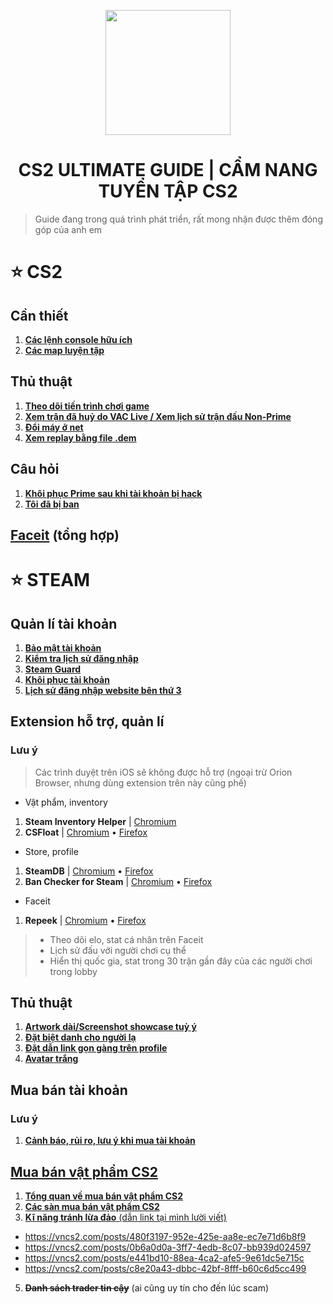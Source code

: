 <p align="center"><img width="200px" height="auto" src="https://raw.githubusercontent.com/tori2105/iOS-App-Scripts/refs/heads/main/resources/bongo.png"></p>
<h1 align="center">CS2 ULTIMATE GUIDE | CẨM NANG TUYỂN TẬP CS2</h1>

> Guide đang trong quá trình phát triển, rất mong nhận được thêm đóng góp của anh em

# ⭐ CS2
## Cần thiết
1.   <a href="https://github.com/tori2105/CS2-Ultimate-Guide/blob/main/CS/Console.md">**Các lệnh console hữu ích**</a>
2.   <a href="https://github.com/tori2105/CS2-Ultimate-Guide/blob/main/CS/TrainingMap.md">**Các map luyện tập**</a>
## Thủ thuật
1.   <a href="https://github.com/tori2105/CS2-Ultimate-Guide/blob/main/CS/Stat.md">**Theo dõi tiến trình chơi game**
2.   <a href="https://github.com/tori2105/CS2-Ultimate-Guide/blob/main/CS/VACLiveMatch.md">**Xem trận đã huỷ do VAC Live / Xem lịch sử trận đấu Non-Prime**</a>
3.   <a href="https://github.com/tori2105/CS2-Ultimate-Guide/blob/main/CS/DoiMay.md">**Đổi máy ở net**</a>
4.   <a href="https://github.com/tori2105/CS2-Ultimate-Guide/blob/main/CS/CustomDEM.md">**Xem replay bằng file .dem**</a>
## Câu hỏi
1.  <a href="https://github.com/tori2105/CS2-Ultimate-Guide/blob/main/CS/Prime.md">**Khôi phục Prime sau khi tài khoản bị hack**
2.  <a href="https://github.com/tori2105/CS2-Ultimate-Guide/blob/main/CS/Banned.md">**Tôi đã bị ban**
## [Faceit](https://github.com/tori2105/CS2-Ultimate-Guide/blob/main/CS/FaceitSum.md) (tổng hợp)
# ⭐ STEAM
## Quản lí tài khoản
1.   <a href="https://github.com/tori2105/CS2-Ultimate-Guide/blob/main/STEAM/AccountSecure.md">**Bảo mật tài khoản**
2.   <a href="https://help.steampowered.com/en/accountdata/SteamLoginHistory">**Kiểm tra lịch sử đăng nhập**</a>
3.   <a href="https://help.steampowered.com/vi/faqs/view/6891-E071-C9D9-0134">**Steam Guard**</a>
4.   <a href="https://github.com/tori2105/CS2-Ultimate-Guide/tree/main/STEAM/Recovery.md">**Khôi phục tài khoản**</a>
5.   <a href="https://help.steampowered.com/en/accountdata/ThirdPartyLogins">**Lịch sử đăng nhập website bên thứ 3**</a>
## Extension hỗ trợ, quản lí
### Lưu ý
> Các trình duyệt trên iOS sẽ không được hỗ trợ (ngoại trừ Orion Browser, nhưng dùng extension trên này cũng phế)
- Vật phẩm, inventory
1.   **Steam Inventory Helper** | <a href="https://chromewebstore.google.com/detail/steam-inventory-helper/cmeakgjggjdlcpncigglobpjbkabhmjl">Chromium</a>
2.   **CSFloat** | <a href="https://chromewebstore.google.com/detail/csfloat-market-checker/jjicbefpemnphinccgikpdaagjebbnhg">Chromium</a> • <a href="https://addons.mozilla.org/en-US/firefox/addon/csgofloat/">Firefox</a>
- Store, profile
1.   **SteamDB** | <a href="https://chromewebstore.google.com/detail/steamdb/kdbmhfkmnlmbkgbabkdealhhbfhlmmon">Chromium</a> • <a href="https://addons.mozilla.org/en-US/firefox/addon/steam-database/">Firefox</a>
2.   **Ban Checker for Steam** | <a href="https://chromewebstore.google.com/detail/ban-checker-for-steam/canbadmphamemnmdfngmcabnjmjgaiki">Chromium</a> • <a href="https://addons.mozilla.org/en-US/firefox/addon/ban-checker/">Firefox</a>
- Faceit
1.   **Repeek** | <a href="https://chrome.google.com/webstore/detail/repeek/mokknliiomknodkdmpcellamkopbdmao">Chromium</a> • <a href="https://addons.mozilla.org/en-US/firefox/addon/repeek/">Firefox</a>
> - Theo dõi elo, stat cá nhân trên Faceit
> - Lịch sử đấu với người chơi cụ thể
> - Hiển thị quốc gia, stat trong 30 trận gần đây của các người chơi trong lobby

## Thủ thuật
1.   <a href="https://github.com/tori2105/CS2-Ultimate-Guide/blob/main/STEAM/Artwork.md">**Artwork dài/Screenshot showcase tuỳ ý**</a>
2.   <a href="https://github.com/tori2105/CS2-Ultimate-Guide/blob/main/STEAM/Alias.md">**Đặt biệt danh cho người lạ**</a>
3.   <a href="https://github.com/tori2105/CS2-Ultimate-Guide/blob/main/STEAM/Shortlink.md">**Đặt dẫn link gọn gàng trên profile**</a>
4.   <a href="https://github.com/tori2105/CS2-Ultimate-Guide/blob/main/STEAM/InviAvatar.md">**Avatar trắng**</a>
## Mua bán tài khoản
### Lưu ý
1.   <a href="https://github.com/tori2105/CS2-Ultimate-Guide/blob/main/STEAM/AccountTrans.md">**Cảnh báo, rủi ro, lưu ý khi mua tài khoản**
## Mua bán vật phẩm CS2
1.   <a href="https://github.com/tori2105/CS2-Ultimate-Guide/blob/main/STEAM/SkinTradeSum.md">**Tổng quan về mua bán vật phẩm CS2**
2.   <a href="https://github.com/tori2105/CS2-Ultimate-Guide/blob/main/STEAM/SkinTradePlatform.md">**Các sàn mua bán vật phẩm CS2**
3.   **Kĩ năng tránh lừa đảo** (dẫn link tại mình lười viết)
-  https://vncs2.com/posts/480f3197-952e-425e-aa8e-ec7e71d6b8f9
-  https://vncs2.com/posts/0b6a0d0a-3ff7-4edb-8c07-bb939d024597
-  https://vncs2.com/posts/e441bd10-88ea-4ca2-afe5-9e61dc5e715c
-  https://vncs2.com/posts/c8e20a43-dbbc-42bf-8fff-b60c6d5cc499
5.   ~~**Danh sách trader tin cậy**~~ (ai cũng uy tín cho đến lúc scam) 
